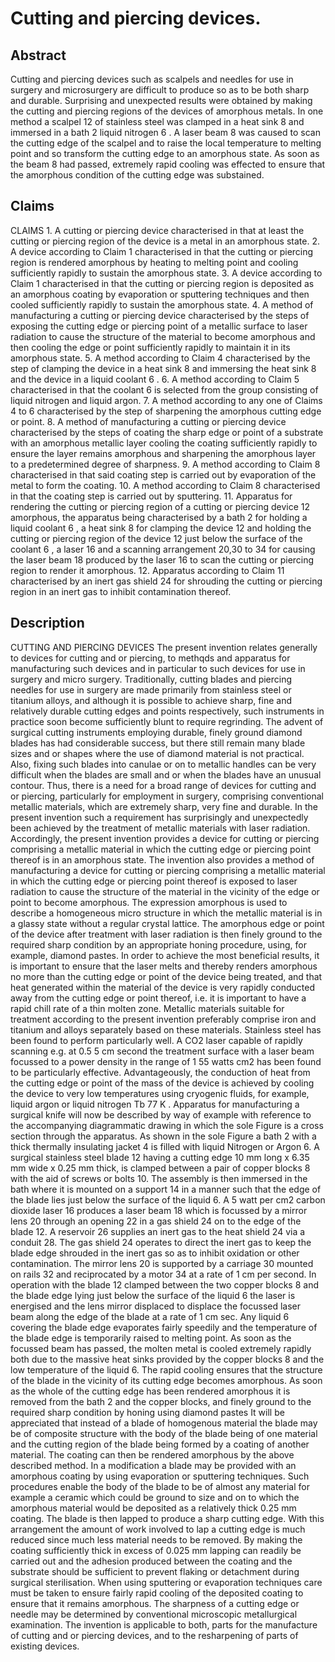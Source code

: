 # Cutting and piercing devices.

## Abstract
Cutting and piercing devices such as scalpels and needles for use in surgery and microsurgery are difficult to produce so as to be both sharp and durable. Surprising and unexpected results were obtained by making the cutting and piercing regions of the devices of amorphous metals. In one method a scalpel 12 of stainless steel was clamped in a heat sink 8 and immersed in a bath 2 liquid nitrogen 6 . A laser beam 8 was caused to scan the cutting edge of the scalpel and to raise the local temperature to melting point and so transform the cutting edge to an amorphous state. As soon as the beam 8 had passed, extremely rapid cooling was effected to ensure that the amorphous condition of the cutting edge was substained.

## Claims
CLAIMS 1. A cutting or piercing device characterised in that at least the cutting or piercing region of the device is a metal in an amorphous state. 2. A device according to Claim 1 characterised in that the cutting or piercing region is rendered amorphous by heating to melting point and cooling sufficiently rapidly to sustain the amorphous state. 3. A device according to Claim 1 characterised in that the cutting or piercing region is deposited as an amorphous coating by evaporation or sputtering techniques and then cooled sufficiently rapidly to sustain the amorphous state. 4. A method of manufacturing a cutting or piercing device characterised by the steps of exposing the cutting edge or piercing point of a metallic surface to laser radiation to cause the structure of the material to become amorphous and then cooling the edge or point sufficiently rapidly to maintain it in its amorphous state. 5. A method according to Claim 4 characterised by the step of clamping the device in a heat sink 8 and immersing the heat sink 8 and the device in a liquid coolant 6 . 6. A method according to Claim 5 characterised in that the coolant 6 is selected from the group consisting of liquid nitrogen and liquid argon. 7. A method according to any one of Claims 4 to 6 characterised by the step of sharpening the amorphous cutting edge or point. 8. A method of manufacturing a cutting or piercing device characterised by the steps of coating the sharp edge or point of a substrate with an amorphous metallic layer cooling the coating sufficiently rapidly to ensure the layer remains amorphous and sharpening the amorphous layer to a predetermined degree of sharpness. 9. A method according to Claim 8 characterised in that said coating step is carried out by evaporation of the metal to form the coating. 10. A method according to Claim 8 characterised in that the coating step is carried out by sputtering. 11. Apparatus for rendering the cutting or piercing region of a cutting or piercing device 12 amorphous, the apparatus being characterised by a bath 2 for holding a liquid coolant 6 , a heat sink 8 for clamping the device 12 and holding the cutting or piercing region of the device 12 just below the surface of the coolant 6 , a laser 16 and a scanning arrangement 20,30 to 34 for causing the laser beam 18 produced by the laser 16 to scan the cutting or piercing region to render it amorphous. 12. Apparatus according to Claim 11 characterised by an inert gas shield 24 for shrouding the cutting or piercing region in an inert gas to inhibit contamination thereof.

## Description
CUTTING AND PIERCING DEVICES The present invention relates generally to devices for cutting and or piercing, to methqds and apparatus for manufacturing such devices and in particular to such devices for use in surgery and micro surgery. Traditionally, cutting blades and piercing needles for use in surgery are made primarily from stainless steel or titanium alloys, and although it is possible to achieve sharp, fine and relatively durable cutting edges and points respectively, such instruments in practice soon become sufficiently blunt to require regrinding. The advent of surgical cutting instruments employing durable, finely ground diamond blades has had considerable success, but there still remain many blade sizes and or shapes where the use of diamond material is not practical. Also, fixing such blades into canulae or on to metallic handles can be very difficult when the blades are small and or when the blades have an unusual contour. Thus, there is a need for a broad range of devices for cutting and or piercing, particularly for employment in surgery, comprising conventional metallic materials, which are extremely sharp, very fine and durable. In the present invention such a requirement has surprisingly and unexpectedly been achieved by the treatment of metallic materials with laser radiation. Accordingly, the present invention provides a device for cutting or piercing comprising a metallic material in which the cutting edge or piercing point thereof is in an amorphous state. The invention also provides a method of manufacturing a device for cutting or piercing comprising a metallic material in which the cutting edge or piercing point thereof is exposed to laser radiation to cause the structure of the material in the vicinity of the edge or point to become amorphous. The expression amorphous is used to describe a homogeneous micro structure in which the metallic material is in a glassy state without a regular crystal lattice. The amorphous edge or point of the device after treatment with laser radiation is then finely ground to the required sharp condition by an appropriate honing procedure, using, for example, diamond pastes. In order to achieve the most beneficial results, it is important to ensure that the laser melts and thereby renders amorphous no more than the cutting edge or point of the device being treated, and that heat generated within the material of the device is very rapidly conducted away from the cutting edge or point thereof, i.e. it is important to have a rapid chill rate of a thin molten zone. Metallic materials suitable for treatment according to the present invention preferably comprise iron and titanium and alloys separately based on these materials. Stainless steel has been found to perform particularly well. A CO2 laser capable of rapidly scanning e.g. at 0.5 5 cm second the treatment surface with a laser beam focussed to a power density in the range of 1 55 watts cm2 has been found to be particularly effective. Advantageously, the conduction of heat from the cutting edge or point of the mass of the device is achieved by cooling the device to very low temperatures using cryogenic fluids, for example, liquid argon or liquid nitrogen Tb 77 K . Apparatus for manufacturing a surgical knife will now be described by way of example with reference to the accompanying diagrammatic drawing in which the sole Figure is a cross section through the apparatus. As shown in the sole Figure a bath 2 with a thick thermally insulating jacket 4 is filled with liquid Nitrogen or Argon 6. A surgical stainless steel blade 12 having a cutting edge 10 mm long x 6.35 mm wide x 0.25 mm thick, is clamped between a pair of copper blocks 8 with the aid of screws or bolts 10. The assembly is then immersed in the bath where it is mounted on a support 14 in a manner such that the edge of the blade lies just below the surface of the liquid 6. A 5 watt per cm2 carbon dioxide laser 16 produces a laser beam 18 which is focussed by a mirror lens 20 through an opening 22 in a gas shield 24 on to the edge of the blade 12. A reservoir 26 supplies an inert gas to the heat shield 24 via a conduit 28. The gas shield 24 operates to direct the inert gas to keep the blade edge shrouded in the inert gas so as to inhibit oxidation or other contamination. The mirror lens 20 is supported by a carriage 30 mounted on rails 32 and reciprocated by a motor 34 at a rate of 1 cm per second. In operation with the blade 12 clamped between the two copper blocks 8 and the blade edge lying just below the surface of the liquid 6 the laser is energised and the lens mirror displaced to displace the focussed laser beam along the edge of the blade at a rate of 1 cm sec. Any liquid 6 covering the blade edge evaporates fairly speedily and the temperature of the blade edge is temporarily raised to melting point. As soon as the focussed beam has passed, the molten metal is cooled extremely rapidly both due to the massive heat sinks provided by the copper blocks 8 and the low temperature of the liquid 6. The rapid cooling ensures that the structure of the blade in the vicinity of its cutting edge becomes amorphous. As soon as the whole of the cutting edge has been rendered amorphous it is removed from the bath 2 and the copper blocks, and finely ground to the required sharp condition by honing using diamond pastes It will be appreciated that instead of a blade of homogenous material the blade may be of composite structure with the body of the blade being of one material and the cutting region of the blade being formed by a coating of another material. The coating can then be rendered amorphous by the above described method. In a modification a blade may be provided with an amorphous coating by using evaporation or sputtering techniques. Such procedures enable the body of the blade to be of almost any material for example a ceramic which could be ground to size and on to which the amorphous material would be deposited as a relatively thick 0.25 mm coating. The blade is then lapped to produce a sharp cutting edge. With this arrangement the amount of work involved to lap a cutting edge is much reduced since much less material needs to be removed. By making the coating sufficiently thick in excess of 0.025 mm lapping can readily be carried out and the adhesion produced between the coating and the substrate should be sufficient to prevent flaking or detachment during surgical sterilisation. When using sputtering or evaporation techniques care must be taken to ensure fairly rapid cooling of the deposited coating to ensure that it remains amorphous. The sharpness of a cutting edge or needle may be determined by conventional microscopic metallurgical examination. The invention is applicable to both, parts for the manufacture of cutting and or piercing devices, and to the resharpening of parts of existing devices.